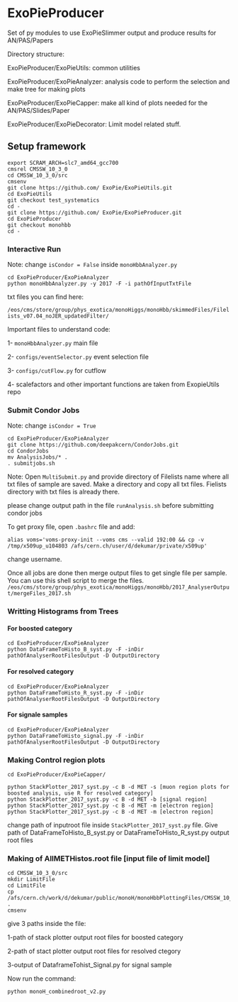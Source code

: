 # ExoPieProducer
Set of py modules to use ExoPieSlimmer output and produce results for AN/PAS/Papers

Directory structure: 

ExoPieProducer/ExoPieUtils: common utilities 

ExoPieProducer/ExoPieAnalyzer: analysis code to perform the selection and make tree for making plots

ExoPieProducer/ExoPieCapper: make all kind of plots needed for the AN/PAS/Slides/Paper 

ExoPieProducer/ExoPieDecorator: Limit model related stuff. 

## Setup framework 

```
export SCRAM_ARCH=slc7_amd64_gcc700
cmsrel CMSSW_10_3_0
cd CMSSW_10_3_0/src
cmsenv
git clone https://github.com/ ExoPie/ExoPieUtils.git
cd ExoPieUtils
git checkout test_systematics
cd -
git clone https://github.com/ ExoPie/ExoPieProducer.git
cd ExoPieProducer
git checkout monohbb
cd -
```

### Interactive Run
Note: change ```isCondor = False```  inside `monoHbbAnalyzer.py`
```
cd ExoPieProducer/ExoPieAnalyzer
python monoHbbAnalyzer.py -y 2017 -F -i pathOfInputTxtFile
```
txt files you can find here:

`/eos/cms/store/group/phys_exotica/monoHiggs/monoHbb/skimmedFiles/Filelists_v07.04_noJER_updatedFilter/`

Important files to understand code:

1- `monoHbbAnalyzer.py` main file

2- `configs/eventSelector.py` event selection file

3- `configs/cutFlow.py` for cutflow

4-  scalefactors and other important functions are taken from ExopieUtils repo


### Submit Condor Jobs
Note: change ```isCondor = True```
```
cd ExoPieProducer/ExoPieAnalyzer
git clone https://github.com/deepakcern/CondorJobs.git
cd CondorJobs
mv AnalysisJobs/* .
. submitjobs.sh
```

Note: Open `MultiSubmit.py` and provide directory of Filelists name where all txt files of sample are saved. Make a directory and copy all txt files.
Fielists directory with txt files is already there.

please change output path in the file ```runAnalysis.sh``` before submitting condor jobs

To get proxy file, open ```.bashrc``` file and add:
```
alias voms='voms-proxy-init --voms cms --valid 192:00 && cp -v /tmp/x509up_u104803 /afs/cern.ch/user/d/dekumar/private/x509up'
```
change username. 

Once all jobs are done then merge output files to get single file per sample. You can use this shell script to merge the files.
`/eos/cms/store/group/phys_exotica/monoHiggs/monoHbb/2017_AnalyserOutput/mergeFiles_2017.sh` 

### Writting Histograms from Trees

#### For boosted category
```
cd ExoPieProducer/ExoPieAnalyzer
python DataFrameToHisto_B_syst.py -F -inDir pathOfAnalyserRootFilesOutput -D OutputDirectory
```
#### For resolved category
```
cd ExoPieProducer/ExoPieAnalyzer
python DataFrameToHisto_R_syst.py -F -inDir pathOfAnalyserRootFilesOutput -D OutputDirectory
```

#### For signale samples
```
cd ExoPieProducer/ExoPieAnalyzer
python DataFrameToHisto_signal.py -F -inDir pathOfAnalyserRootFilesOutput -D OutputDirectory
```


### Making Control region plots

```
cd ExoPieProducer/ExoPieCapper/

python StackPlotter_2017_syst.py -c B -d MET -s [muon region plots for boosted analysis, use R for resolved category]
python StackPlotter_2017_syst.py -c B -d MET -b [signal region]
python StackPlotter_2017_syst.py -c B -d MET -m [electron region]
python StackPlotter_2017_syst.py -c B -d MET -m [electron region]
```
change path of inputroot file inside ``` StackPlotter_2017_syst.py ``` file. Give path of DataFrameToHisto_B_syst.py or DataFrameToHisto_R_syst.py output root files

### Making of AllMETHistos.root file [input file of limit model]

```
cd CMSSW_10_3_0/src
mkdir LimitFile
cd LimitFile
cp /afs/cern.ch/work/d/dekumar/public/monoH/monoHbbPlottingFiles/CMSSW_10_3_0/src/2017/LimitFile/monoH_combinedroot_v2.py .
cmsenv
```
give 3 paths inside the file:

1-path of stack plotter output root files for boosted category

2-path of stact plotter output root files for resolved ctegory

3-output of DataframeTohist_Signal.py for signal sample

Now run the command:
```
python monoH_combinedroot_v2.py
```
